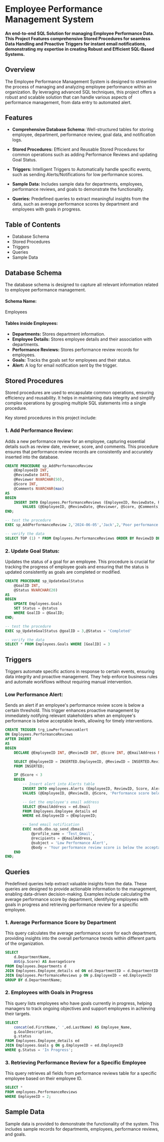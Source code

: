 # Employee Performance Management System

#### An end-to-end SQL Solution for managing Employee Performance Data. This Project Features comprehensive Stored Procedures for seamless Data Handling and Proactive Triggers for instant email notifications, demonstrating my expertise in creating Robust and Efficient SQL-Based Systems.

## Overview

The Employee Performance Management System is designed to streamline the process of managing and analyzing employee performance within an organization. By leveraging advanced SQL techniques, this project offers a robust and scalable solution that can handle various aspects of performance management, from data entry to automated alert.

## Features

- **Comprehensive Database Schema:** Well-structured tables for storing employee, department, performance review, goal data, and notification logs.
  
- **Stored Procedures:** Efficient and Reusable Stored Procedures for common operations such as adding Performance Reviews and updating Goal Status.
  
- **Triggers:** Intelligent Triggers to Automatically handle specific events, such as sending Alerts/Notifications for low performance scores.
  
- **Sample Data:** Includes sample data for departments, employees, performance reviews, and goals to demonstrate the functionality.
  
- **Queries:** Predefined queries to extract meaningful insights from the data, such as average performance scores by department and employees with goals in progress.

##  Table of Contents

- Database Schema
- Stored Procedures
- Triggers
- Queries
- Sample Data

## Database Schema

The database schema is designed to capture all relevant information related to employee performance management. 

#### **Schema Name:**

Employees

#### **Tables inside Employees:**

- **Departments:** Stores department information.
- **Employee Details:** Stores employee details and their association with departments.
- **Performance Reviews:** Stores performance review records for employees.
- **Goals:** Tracks the goals set for employees and their status.
- **Alert:** A log for email notification sent by the trigger.

## Stored Procedures

Stored procedures are used to encapsulate common operations, ensuring efficiency and reusability. It helps in maintaining data integrity and simplify complex operations by grouping multiple SQL statements into a single procedure. 

Key stored procedures in this project include:

### 1.  Add Performance Review:

Adds a new performance review for an employee, capturing essential details such as review date, reviewer, score, and comments. This procedure ensures that performance review records are consistently and accurately inserted into the database.

```sql
CREATE PROCEDURE sp_AddPerformanceReview
	@EmployeeID INT,
	@ReviewDate DATE,
	@Reviewer NVARCHAR(50),
	@Score INT,
	@Comments NVARCHAR(max)
AS
BEGIN 
	INSERT INTO Employees.PerformanceReviews (EmployeeID, ReviewDate, Reviewer, Score, Comments)
    	VALUES (@EmployeeID, @ReviewDate, @Reviewer, @Score, @Comments);
END;
```
```sql
-- test the procedure
EXEC sp_AddPerformanceReview 2,'2024-06-05','Jack',2,'Poor performance.' 
```
```sql
-- verify the data
SELECT TOP (1) * FROM Employees.PerformanceReviews ORDER BY ReviewID DESC 
```
### 2. **Update Goal Status:** 

Updates the status of a goal for an employee. This procedure is crucial for tracking the progress of employee goals and ensuring that the status is updated consistently as goals are completed or modified.

```sql
CREATE PROCEDURE sp_UpdateGoalStatus
	@GoalID INT,
	@Status	NVARCHAR(20)
AS
BEGIN
	UPDATE Employees.Goals
	SET Status = @status
	WHERE GoalID = @GoalID;
END;
```
```sql
-- test the procedure
EXEC sp_UpdateGoalStatus @goalID = 3,@Status = 'Completed'
```
```sql
-- verify the data
SELECT * FROM Employees.Goals WHERE [GoalID] = 3
```

## Triggers

Triggers automate specific actions in response to certain events, ensuring data integrity and proactive management. They help enforce business rules and automate workflows without requiring manual intervention. 

### Low Performance Alert:

Sends an alert if an employee's performance review score is below a certain threshold. This trigger enhances proactive management by immediately notifying relevant stakeholders when an employee's performance is below acceptable levels, allowing for timely interventions.

```sql
CREATE TRIGGER trg_LowPerformanceAlert
ON Employees.PerformanceReviews
AFTER INSERT
AS
BEGIN
    DECLARE @EmployeeID INT, @ReviewID INT, @Score INT, @EmailAddress NVARCHAR(50);

    SELECT @EmployeeID = INSERTED.EmployeeID, @ReviewID = INSERTED.ReviewID, @Score = INSERTED.Score
    FROM INSERTED;

    IF @Score < 3
    BEGIN
        -- Insert alert into Alerts table
        INSERT INTO employees.Alerts (EmployeeID, ReviewID, Score, AlertMessage)
        VALUES (@EmployeeID, @ReviewID, @Score, 'Performance score below threshold. Immediate attention required.');

        -- Get the employee's email address
        SELECT @EmailAddress = ed.Email
        FROM Employees.Employee_details ed
        WHERE ed.EmployeeID = @EmployeeID;

        -- Send email notification
        EXEC msdb.dbo.sp_send_dbmail
            @profile_name = 'Test_Gmail',
            @recipients = @EmailAddress,
            @subject = 'Low Performance Alert',
            @body = 'Your performance review score is below the acceptable threshold. Please discuss with your manager immediately.';
    END
END;
```
## Queries

Predefined queries help extract valuable insights from the data. These queries are designed to provide actionable information to the management, enabling data-driven decision-making. Examples include calculating the average performance score by department, identifying employees with goals in progress and retrieving performance review for a specific employee.

### 1. **Average Performance Score by Department**

This query calculates the average performance score for each department, providing insights into the overall performance trends within different parts of the organization.

```sql
SELECT
	d.DepartmentName,
	AVG(p.Score) AS AverageScore
FROM Employees.Departments d
JOIN Employees.Employee_details ed ON ed.DepartmentID = d.DepartmentID
JOIN Employees.PerformanceReviews p ON p.EmployeeID = ed.EmployeeID
GROUP BY d.DepartmentName;
```

### 2. **Employees with Goals in Progress**

This query lists employees who have goals currently in progress, helping managers to track ongoing objectives and support employees in achieving their targets.

```sql
SELECT
	concat(ed.FirstName,' ',ed.LastName) AS Employee_Name,
	g.GoalDescription,
	g.status
FROM Employees.Employee_details ed
JOIN Employees.Goals g ON g.EmployeeID = ed.EmployeeID
WHERE g.Status = 'In Progress';
```

### 3. **Retrieving Performance Review for a Specific Employee**

This query retrieves all fields from performance reviews table for a specific employee based on their employee ID.

```sql
SELECT * 
FROM employees.PerformanceReviews 
WHERE EmployeeID = 2;
```

## Sample Data

Sample data is provided to demonstrate the functionality of the system. This includes sample records for departments, employees, performance reviews, and goals.

